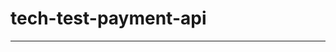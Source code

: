 # tech-test-payment-api
----------------------------------------------------------------------------------------------------------------------------------------------------------------------------------------------------------------------------------------------------------------------------------------------------------------------------------------------
